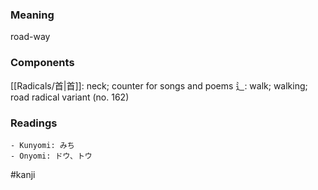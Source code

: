 ### Meaning

road-way

### Components

[[Radicals/首|首]]: neck; counter for songs and poems 辶: walk; walking; road radical variant (no. 162)

### Readings

```
- Kunyomi: みち
- Onyomi: ドウ、トウ
```

#kanji
